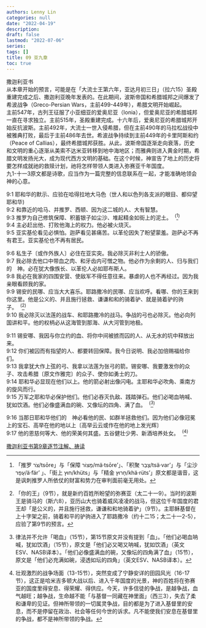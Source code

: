 ```yaml
---
authors: Lenny Lin
categories: null
date: "2022-04-19"
description: 
draft: false
lastmod: "2022-07-06"
series:
tags: []
title: 09 亚九章
toc: true
---
```

撒迦利亚书  
从本章开始的预言，可能是在「大流士王第六年，亚达月初三日」（拉六15）圣殿重建完成之后、撒迦利亚晚年发表的。在此期间，波斯帝国和希腊城邦之间爆发了希波战争（Greco-Persian Wars，主前499-449年），希腊文明开始崛起。   
主前547年，古列王征服了小亚细亚的爱奥尼亚（Ionia），但爱奥尼亚的希腊城邦一直在寻求独立。主前515年，圣殿重建完成。十六年后，爱奥尼亚的希腊城邦开始反抗波斯。主前492年，大流士一世入侵希腊，但在主前490年的马拉松战役中被雅典打败，最后于主前486年去世。希波战争持续到主前449年的卡里阿斯和约（Peace of Callias），最终希腊城邦获胜。从此，波斯帝国逐渐走向衰落，历史和文明的重心逐渐从美索不达米亚转移到地中海地区；而雅典则进入黄金时期，希腊文明发扬光大，成为现代西方文明的基础。在这个时候，神宣告了地上的历史将要怎样成就祂的救赎计划，祂将怎样带领人类进入弥赛亚千年国度。   
九1-十一3原文都是诗歌，应当作为一篇完整的信息联系在一起，才能准确地领会神的心意。  

<!--more-->

9:1 耶和华的默示、应验在哈得拉地大马色（世人和以色列各支派的眼目、都仰望耶和华)  
9:2 和靠近的哈马、并推罗、西顿、因为这二城的人、大有智慧。    
9:3 推罗为自己修筑保障、积蓄银子如尘沙、堆起精金如街上的泥土。&nbsp;&nbsp;<sup>(</sup>[^1]<sup>)</sup>    
9:4 主必赶出他、打败他海上的权力。他必被火烧灭。    
9:5 亚实基伦看见必惧怕。迦萨看见甚痛苦。以革伦因失了盼望蒙羞。迦萨必不再有君王。亚实基伦也不再有居民。    

9:6 私生子〔或作外族人〕必住在亚实突。我必除灭非利士人的骄傲。    
9:7 我必除去他口中带血之肉、和牙齿内可憎之物。他必作为余剩的人、归与我们的　神。必在犹大像族长、以革伦人必如耶布斯人。    
9:8 我必在我家的四围安营、使敌军不得任意往来。暴虐的人也不再经过。因为我亲眼看顾我的家。    
9:9 锡安的民哪、应当大大喜乐。耶路撒冷的民哪、应当欢呼。看哪、你的王来到你这里。他是公义的、并且施行拯救、谦谦和和的骑着驴、就是骑着驴的驹子。&nbsp;&nbsp;<sup>(</sup>[^2]<sup>)</sup>    
9:10 我必除灭以法莲的战车、和耶路撒冷的战马。争战的弓也必除灭。他必向列国讲和平。他的权柄必从这海管到那海、从大河管到地极。    

9:11 锡安哪、我因与你立约的血、将你中间被掳而囚的人、从无水的坑中释放出来。    
9:12 你们被囚而有指望的人、都要转回保障。我今日说明、我必加倍赐福给你们。    
9:13 我拿犹大作上弦的弓、我拿以法莲为张弓的箭。锡安哪、我要激发你的众子、攻击希腊〔原文作雅完〕的众子、使你如勇士的刀。    
9:14 耶和华必显现在他们以上。他的箭必射出像闪电。主耶和华必吹角、乘南方的旋风而行。    
9:15 万军之耶和华必保护他们。他们必吞灭仇敌、践踏弹石。他们必喝血呐喊、犹如饮酒。他们必像盛满血的碗、又像坛的四角、满了血。&nbsp;&nbsp;<sup>(</sup>[^3]<sup>)</sup>    

9:16 当那日耶和华他们的　神必看他的民、如群羊拯救他们。因为他们必像冠冕上的宝石、高举在他的地以上〔高举云云或作在他的地上发光辉〕  
9:17 他的恩慈何等大、他的荣美何其盛。五谷健壮少男、新酒培养处女。&nbsp;&nbsp;<sup>(</sup>[^4]<sup>)</sup>    

[^1]: 「推罗 צֹר/tsōre」与「保障 מָצוֹר/mä·tsōre’」、「积聚 צָבַר/tsä·var’」与「尘沙 עָפָר/ä·fär’ 」、「街上 חוּץ/khüts」与「精金 חָרוּץ/khä·rüts’」原文都是谐音，这是讽刺推罗人所依仗的财富和势力在审判面前毫无用处。  
[^2]: 「你的王」（9节），就是新约百姓所盼望的弥赛亚（太二十一9）。当时的波斯王是骑马的（斯六8），亚历山大也骑着威风凌凌的战马，但这位千年国度的君王却「是公义的，并且施行拯救，谦谦和和地骑着驴」（9节）。主耶稣基督在上十字架之前，骑着和平的驴驹进入了耶路撒冷（约十二15；太二十一2-5），应验了第9节的预言。  
[^3]: 律法并不允许「喝血」（15节），第15节原文并没有提到「血」。「他们必喝血呐喊，犹如饮酒」（15节），原文是「他们必又喝又呐喊，犹如饮酒」（英文ESV、NASB译本）。「他们必像盛满血的碗，又像坛的四角满了血」（15节），原文是「他们必充满如碗，浸透如坛的四角」（英文ESV、NASB译本）。  
[^4]: 壮观激烈的战争场面（13-15节），突然变成了宁静安详的田园风光（16-17节），这正是哈米吉多顿大战以后、进入千年国度的光景，神的百姓将在弥赛亚的国度里得安息、得荣耀、得供应。今天，许多信徒的争战，是越争战，血气越旺；越争战，生命越不能「与基督一同藏在神里面」（西三3），失去了柔和谦卑的见证。但神所带领的一切属灵争战，目的都是为了进入基督里的安息，而不是停留在政治、社会等任何今世的诉求。凡不能使我们安息在基督里的争战，都不是神所带领的争战。  

[撒迦利亚书第9章逐节注解、祷读](https://cmcbiblereading.com/2016/10/30/%e6%92%92%e8%bf%a6%e5%88%a9%e4%ba%9a%e4%b9%a6%e7%ac%ac9%e7%ab%a0%e9%80%90%e8%8a%82%e6%b3%a8%e8%a7%a3%e3%80%81%e7%a5%b7%e8%af%bb/)

